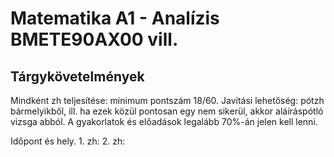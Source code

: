 # Matematika A1 - Analízis BMETE90AX00 vill. 

## Tárgykövetelmények

Mindként zh teljesítése: minimum pontszám 18/60. Javítási lehetőség: pótzh bármelyikből, ill. ha ezek közül pontosan egy nem sikerül, akkor aláíráspótló vizsga abból. A gyakorlatok és előadások legalább 70%-án jelen kell lenni.

Időpont és hely. 1. zh: 2. zh:

